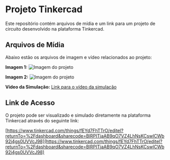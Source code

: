 # Projeto Tinkercad

Este repositório contém arquivos de mídia e um link para um projeto de circuito desenvolvido na plataforma Tinkercad.

## Arquivos de Mídia

Abaixo estão os arquivos de imagem e vídeo relacionados ao projeto:

**Imagem 1:**
![Imagem do projeto](assets/print-tinkercad.png)

**Imagem 2:**
![Imagem do projeto](assets/image.png)

**Vídeo da Simulação:**
[Link para o vídeo da simulação](assets/video-circuito.mp4)

## Link de Acesso

O projeto pode ser visualizado e simulado diretamente na plataforma Tinkercad através do seguinte link:

[https://www.tinkercad.com/things/fEYd7FhTTrO/editel?returnTo=%2Fdashboard&sharecode=BlRPITjaAB9qO7VZ4LhNsKCswlCWb92j4gs0UVVcJ98](https://www.tinkercad.com/things/fEYd7FhTTrO/editel?returnTo=%2Fdashboard&sharecode=BlRPITjaAB9qO7VZ4LhNsKCswlCWb92j4gs0UVVcJ98)